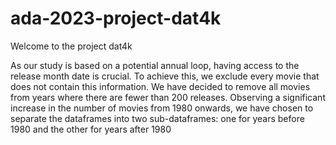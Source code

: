 # ada-2023-project-dat4k
Welcome to the project dat4k

As our study is based on a potential annual loop, having access to the release month date is crucial. To achieve this, we exclude every movie that does not contain this information. We have decided to remove all movies from years where there are fewer than 200 releases. Observing a significant increase in the number of movies from 1980 onwards, we have chosen to separate the dataframes into two sub-dataframes: one for years before 1980 and the other for years after 1980


